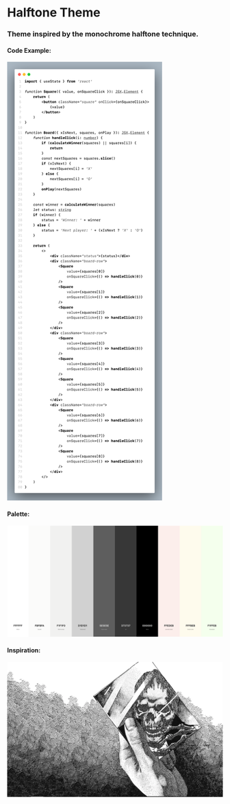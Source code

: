 # Halftone Theme

### Theme inspired by the monochrome halftone technique.

#### Code Example:
![](code-example.png)

#### Palette:
![](palette.png)

#### Inspiration:
![](inspiration.png)
